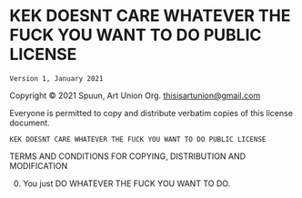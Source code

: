 #   KEK DOESNT CARE WHATEVER THE FUCK YOU WANT TO DO PUBLIC LICENSE
    Version 1, January 2021
 
Copyright &copy; 2021 Spuun, Art Union Org. <thisisartunion@gmail.com>

Everyone is permitted to copy and distribute verbatim copies
of this license document.
 
    KEK DOESNT CARE WHATEVER THE FUCK YOU WANT TO DO PUBLIC LICENSE
  TERMS AND CONDITIONS FOR COPYING, DISTRIBUTION AND MODIFICATION

 0. You just DO WHATEVER THE FUCK YOU WANT TO DO.
